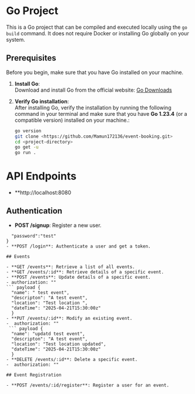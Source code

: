 # Go Project

This is a Go project that can be compiled and executed locally using the `go build` command. It does not require Docker or installing Go globally on your system.

## Prerequisites

Before you begin, make sure that you have Go installed on your machine.

1. **Install Go**:  
   Download and install Go from the official website: [Go Downloads](https://golang.org/dl/)

2. **Verify Go installation**:  
   After installing Go, verify the installation by running the following command in your terminal and make sure that you have **Go 1.23.4** (or a compatible version) installed on your machine.:

   ```bash
   go version
   git clone <https://github.com/Mamun172136/event-booking.git>
   cd <project-directory>
   go get -u
   go run .


# API Endpoints
- **http://localhost:8080
## Authentication

- **POST /signup**: Register a new user.
``` payload {"email":"test@example.com",
  "password":"test"
}
- **POST /login**: Authenticate a user and get a token.

## Events

- **GET /events**: Retrieve a list of all events.
- **GET /events/:id**: Retrieve details of a specific event.
- **POST /events**: Update details of a specific event.
- authorization: ""
``` payload {
  "name": " test event",
  "descripton": "A test event",
  "location": "Test location ",
  "dateTime": "2025-04-21T15:30:00z"
  }
- **PUT /events/:id**: Modify an existing event.
-  authorization: ""
 ``` payload {
  "name": "updatd test event",
  "descripton": "A test event",
  "location": "Test location updated",
  "dateTime": "2025-04-21T15:30:00z"
  }
- **DELETE /events/:id**: Delete a specific event.
-  authorization: ""

## Event Registration

- **POST /events/:id/register**: Register a user for an event.
